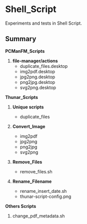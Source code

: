 # Shell_Script

Experiments and tests in Shell Script.

## Summary

**PCManFM_Scripts**

1. **file-manager/actions**
	- duplicate_files.desktop
	- img2pdf.desktop
	- jpg2png.desktop
	- png2jpg.desktop
	- svg2png.desktop

**Thunar_Scripts**

1. **Unique scripts**
	- duplicate_files

2. **Convert_Image**
	- img2pdf
	- jpg2png
	- png2jpg
	- svg2png

3. **Remove_Files**
	- remove_files.sh

4. **Rename_Filename**
	- rename_insert_date.sh
	- thunar-script-config.png

**Others Scripts**

1. change_pdf_metadata.sh
